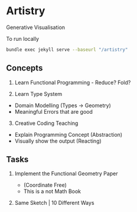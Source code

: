 # Artistry

Generative Visualisation

To run locally

```sh
bundle exec jekyll serve --baseurl "/artistry"
```

## Concepts

1. Learn Functional Programming - Reduce? Fold?

2. Learn Type System

- Domain Modelling (Types -> Geometry)
- Meaningful Errors that are good

3. Creative Coding Teaching

- Explain Programming Concept (Abstraction)
- Visually show the output (Reacting)

## Tasks

1. Implement the Functional Geometry Paper

   - (Coordinate Free)
   - This is a not Math Book

2. Same Sketch | 10 Different Ways
